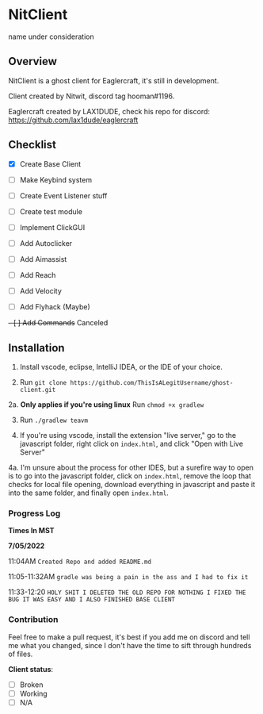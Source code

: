 # NitClient

name under consideration

## Overview

NitClient is a ghost client for Eaglercraft, it's still in development.


Client created by Nitwit, discord tag hooman#1196.


Eaglercraft created by LAX1DUDE, check his repo for discord: https://github.com/lax1dude/eaglercraft


## Checklist

- [x] Create Base Client
- [ ] Make Keybind system
- [ ] Create Event Listener stuff
- [ ] Create test module
- [ ] Implement ClickGUI
- [ ] Add Autoclicker
- [ ] Add Aimassist
- [ ] Add Reach
- [ ] Add Velocity
- [ ] Add Flyhack (Maybe)


~~- [ ] Add Commands~~ Canceled


## Installation

1. Install vscode, eclipse, IntelliJ IDEA, or the IDE of your choice.


2. Run `git clone https://github.com/ThisIsALegitUsername/ghost-client.git`


2a. **Only applies if you're using linux** Run `chmod +x gradlew`


3. Run `./gradlew teavm`


4. If you're using vscode, install the extension "live server," go to the javascript folder, right click on `index.html`, and click "Open with Live Server"


4a. I'm unsure about the process for other IDES, but a surefire way to open is to go into the javascript folder, click on `index.html`, remove the loop that checks for local file opening, download everything in javascript and paste it into the same folder, and finally open `index.html`.

### Progress Log

**Times In MST**

**7/05/2022**


 11:04AM `Created Repo and added README.md`


11:05-11:32AM `gradle was being a pain in the ass and I had to fix it`


11:33-12:20 `HOLY SHIT I DELETED THE OLD REPO FOR NOTHING I FIXED THE BUG IT WAS EASY AND I ALSO FINISHED BASE CLIENT`



### Contribution
Feel free to make a pull request, it's best if you add me on discord and tell me what you changed, since I don't have the time to sift through hundreds of files.

**Client status**:  
- [ ] Broken
- [ ] Working
- [ ] N/A
